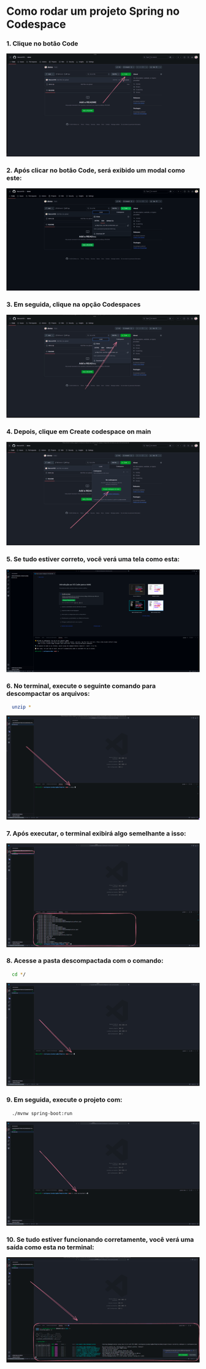 # Como rodar um projeto Spring no Codespace 

### 1. Clique no botão Code 
![alt text](https://github.com/MarcosVOS/HowToRunSpring/blob/main/docs/img23.png)

### 2. Após clicar no botão Code, será exibido um modal como este: 
![alt text](https://github.com/MarcosVOS/HowToRunSpring/blob/main/docs/img24.png)

### 3. Em seguida, clique na opção Codespaces 
![alt text](https://github.com/MarcosVOS/HowToRunSpring/blob/main/docs/img25.png)

### 4. Depois, clique em Create codespace on main 
![alt text](https://github.com/MarcosVOS/HowToRunSpring/blob/main/docs/img26.png)

### 5. Se tudo estiver correto, você verá uma tela como esta: 
![alt text](https://github.com/MarcosVOS/HowToRunSpring/blob/main/docs/img27.png)

### 6. No terminal, execute o seguinte comando para descompactar os arquivos: 
```bash
  unzip *
```
![alt text](https://github.com/MarcosVOS/HowToRunSpring/blob/main/docs/img29.png)

### 7. Após executar, o terminal exibirá algo semelhante a isso: 
![alt text](https://github.com/MarcosVOS/HowToRunSpring/blob/main/docs/img30.png)

### 8. Acesse a pasta descompactada com o comando:
```bash
  cd */
```
![alt text](https://github.com/MarcosVOS/HowToRunSpring/blob/main/docs/img31.png)

### 9. Em seguida, execute o projeto com:
```bash
  ./mvnw spring-boot:run
```
![alt text](https://github.com/MarcosVOS/HowToRunSpring/blob/main/docs/img32.png)

### 10. Se tudo estiver funcionando corretamente, você verá uma saída como esta no terminal:
![alt text](https://github.com/MarcosVOS/HowToRunSpring/blob/main/docs/img33.png)
